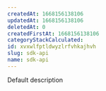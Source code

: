 ```yaml
---
createdAt: 1668156138106
updatedAt: 1668156138106
deletedAt: 0
createdFirstAt: 1668156138106
categoryStackCalculated: 
id: xvxwlfptldwyzlrfvhkajhvh
slug: sdk-api
name: sdk-api
---
```


Default description